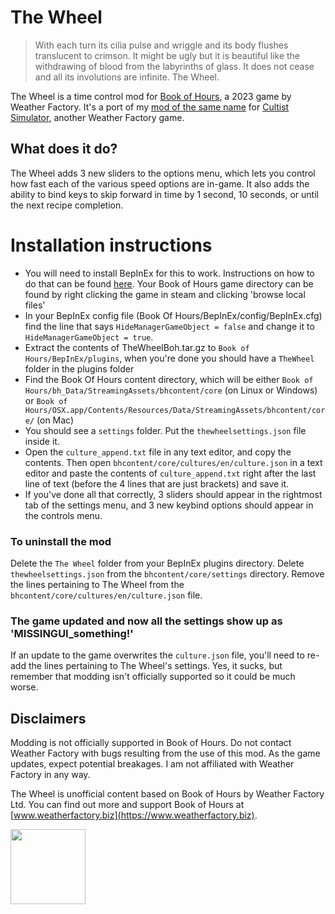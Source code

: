 # The Wheel

> With each turn its cilia pulse and wriggle and its body flushes translucent to crimson. It might be ugly but it is beautiful like the withdrawing of blood from the labyrinths of glass. It does not cease and all its involutions are infinite. The Wheel.

The Wheel is a time control mod for [Book of Hours](https://store.steampowered.com/app/1028310/BOOK_OF_HOURS/), a 2023 game by Weather Factory. It's a port of my [mod of the same name](https://github.com/KatTheFox/The-Wheel) for [Cultist Simulator](https://store.steampowered.com/app/718670/Cultist_Simulator), another Weather Factory game.

## What does it do?

The Wheel adds 3 new sliders to the options menu, which lets you control how fast each of the various speed options are in-game. It also adds the ability to bind keys to skip forward in time by 1 second, 10 seconds, or until the next recipe completion.

# Installation instructions

- You will need to install BepInEx for this to work. Instructions on how to do that can be found [here](https://docs.bepinex.dev/articles/user_guide/installation/index.html). Your Book of Hours game directory can be found by right clicking the game in steam and clicking 'browse local files'
- In your BepInEx config file (Book Of Hours/BepInEx/config/BepInEx.cfg) find the line that says `HideManagerGameObject = false` and change it to `HideManagerGameObject = true`.
- Extract the contents of TheWheelBoh.tar.gz to `Book of Hours/BepInEx/plugins`, when you're done you should have a `TheWheel` folder in the plugins folder
- Find the Book Of Hours content directory, which will be either `Book of Hours/bh_Data/StreamingAssets/bhcontent/core` (on Linux or Windows) or `Book of Hours/OSX.app/Contents/Resources/Data/StreamingAssets/bhcontent/core/` (on Mac)
- You should see a `settings` folder. Put the `thewheelsettings.json` file inside it.
- Open the `culture_append.txt` file in any text editor, and copy the contents. Then open `bhcontent/core/cultures/en/culture.json` in a text editor and paste the contents of `culture_append.txt` right after the last line of text (before the 4 lines that are just brackets) and save it.
- If you've done all that correctly, 3 sliders should appear in the rightmost tab of the settings menu, and 3 new keybind options should appear in the controls menu.

### To uninstall the mod

Delete the `The Wheel` folder from your BepInEx plugins directory. Delete `thewheelsettings.json` from the `bhcontent/core/settings` directory. Remove the lines pertaining to The Wheel from the `bhcontent/core/cultures/en/culture.json` file.

### The game updated and now all the settings show up as 'MISSINGUI_something!'

If an update to the game overwrites the `culture.json` file, you'll need to re-add the lines pertaining to The Wheel's settings. Yes, it sucks, but remember that modding isn't officially supported so it could be much worse.

## Disclaimers

Modding is not officially supported in Book of Hours. Do not contact Weather Factory with bugs resulting from the use of this mod. As the game updates, expect potential breakages. I am not affiliated with Weather Factory in any way.

The Wheel is unofficial content based on Book of Hours by Weather Factory Ltd. You can find out more and support Book of Hours at [www.weatherfactory.biz](https://www.weatherfactory.biz).

<img src="https://weatherfactory.biz/wp-content/uploads/2022/11/sixth-history-logo-text-black.png" width="120" /> 
